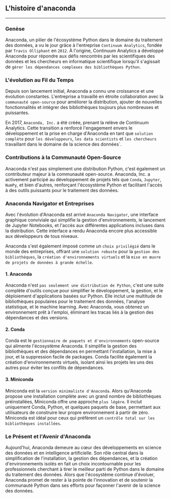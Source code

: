 ## L'histoire d'anaconda

---
### Genèse

Anaconda, un pilier de l'écosystème Python dans le domaine du traitement des données, a vu le jour grâce à l'entreprise `Continuum Analytics`, fondée par `Travis Olliphant` en `2012`. À l'origine, Continuum Analytics a développé Anaconda pour répondre aux défis rencontrés par les scientifiques des données et les chercheurs en informatique scientifique lorsqu'il s'agissait de `gérer les dépendances complexes des bibliothèques Python`.

### L'évolution au Fil du Temps

Depuis son lancement initial, Anaconda a connu une croissance et une évolution constantes. L'entreprise a travaillé en étroite collaboration avec la `communauté open-source` pour améliorer la distribution, ajouter de nouvelles fonctionnalités et intégrer des bibliothèques toujours plus nombreuses et puissantes.

En 2017, `Anaconda, Inc.` a été créée, prenant la relève de Continuum Analytics. Cette transition a renforcé l'engagement envers le développement et la prise en charge d'Anaconda en tant que `solution complète` pour `les développeurs`, `les data scientists` et `les chercheurs` travaillant dans le domaine de la science des données`.

### Contributions à la Communauté Open-Source

Anaconda n'est pas simplement une distribution Python, c'est également un contributeur majeur à la communauté open-source. Anaconda, Inc. a activement participé au développement de projets tels que `Conda`, `Jupyter`, `NumPy`, et bien d'autres, renforçant l'écosystème Python et facilitant l'accès à des outils puissants pour le traitement des données.

### Anaconda Navigator et Entreprises

Avec l'évolution d'Anaconda est arrivé `Anaconda Navigator`, une interface graphique conviviale qui simplifie la gestion d'environnements, le lancement de Jupyter Notebooks, et l'accès aux différentes applications incluses dans la distribution. Cette interface a rendu Anaconda encore plus accessible aux développeurs de tous niveaux.

Anaconda s'est également imposé comme un `choix privilégié` dans le monde des entreprises, offrant une `solution robuste` pour la `gestion des bibliothèques`, la `création d'environnements virtuels` et la `mise en œuvre de projets de données à grande échelle`.

#### 1. Anaconda

Anaconda n'est `pas seulement une distribution de Python`, c'est une suite complète d'outils conçue pour simplifier le développement, la gestion, et le déploiement d'applications basées sur Python. Elle inclut une multitude de bibliothèques populaires pour le traitement des données, l'analyse statistique, et le machine learning. Avec Anaconda, vous obtenez un environnement prêt à l'emploi, éliminant les tracas liés à la gestion des dépendances et des versions.

#### 2. Conda

Conda est le `gestionnaire de paquets et d'environnements` open-source qui alimente l'écosystème Anaconda. Il simplifie la gestion des bibliothèques et des dépendances en permettant l'installation, la mise à jour, et la suppression facile de packages. Conda facilite également la création d'environnements virtuels, isolant ainsi les projets les uns des autres pour éviter les conflits de dépendances.

#### 3. Miniconda

Miniconda est la `version minimaliste d'Anaconda`. Alors qu'Anaconda propose une installation complète avec un grand nombre de bibliothèques préinstallées, Miniconda offre une approche `plus légère`. Il inclut uniquement Conda, Python, et quelques paquets de base, permettant aux utilisateurs de construire leur propre environnement à partir de zéro. Miniconda est idéal pour ceux qui préfèrent un `contrôle total sur les bibliothèques installées`.

### Le Présent et l'Avenir d'Anaconda

Aujourd'hui, Anaconda demeure au cœur des développements en science des données et en intelligence artificielle. Son rôle central dans la simplification de l'installation, la gestion des dépendances, et la création d'environnements isolés en fait un choix incontournable pour les professionnels cherchant à tirer le meilleur parti de Python dans le domaine du traitement des données. Alors que l'écosystème continue d'évoluer, Anaconda promet de rester à la pointe de l'innovation et de soutenir la communauté Python dans ses efforts pour façonner l'avenir de la science des données.
